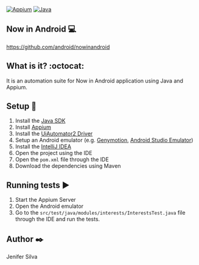 [![Appium](https://img.shields.io/badge/tested_with-Appium-green)](https://appium.io/docs/en/latest/) [![Java](https://img.shields.io/badge/language-Java-red)](https://www.oracle.com/java/technologies/downloads/#java21)


## Now in Android :computer:

https://github.com/android/nowinandroid

## What is it? :octocat:

It is an automation suite for Now in Android application using Java and Appium.

## Setup :hammer:

1. Install the [Java SDK](https://www.oracle.com/java/technologies/downloads/#java21)
2. Install [Appium](https://appium.io/docs/en/latest/quickstart/install/)
3. Install the [UiAutomator2 Driver](https://appium.io/docs/en/latest/quickstart/uiauto2-driver/)
4. Setup an Android emulator (e.g. [Genymotion](https://www.genymotion.com/), [Android Studio Emulator](https://developer.android.com/studio/run/emulator))
2. Install the [IntelliJ IDEA](https://www.jetbrains.com/pt-br/idea/download/)
3. Open the project using the IDE
4. Open the ```pom.xml``` file through the IDE
5. Download the dependencies using Maven

## Running tests :arrow_forward:

1. Start the Appium Server
2. Open the Android emulator
3. Go to the ```src/test/java/modules/interests/InterestsTest.java``` file through the IDE and run the tests.

## Author :black_nib:
Jenifer Silva
